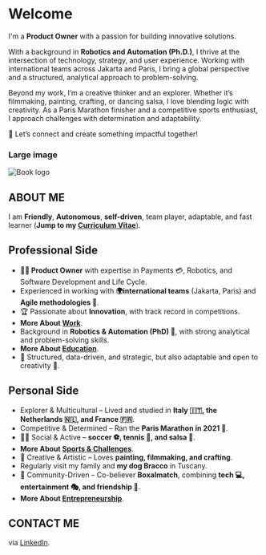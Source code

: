 # Welcome

I'm a **Product Owner** with a passion for building innovative solutions.

With a background in **Robotics and Automation (Ph.D.)**, I thrive at the intersection of technology, strategy, and user experience. Working with international teams across Jakarta and Paris, I bring a global perspective and a structured, analytical approach to problem-solving.

Beyond my work, I’m a creative thinker and an explorer. Whether it’s filmmaking, painting, crafting, or dancing salsa, I love blending logic with creativity. As a Paris Marathon finisher and a competitive sports enthusiast, I approach challenges with determination and adaptability.

🚀 Let’s connect and create something impactful together!


### Large image

![Book logo](https://teokca.github.io/career/photos/me_web.jpg)

## ABOUT ME

I am **Friendly**, **Autonomous**, **self-driven**, team player, adaptable, and fast learner (**Jump to my [Curriculum Vitae](https://teoka.github.io/career/CV.html)**).

## Professional Side

- **👨‍💻 Product Owner** with expertise in Payments 💳, Robotics, and Software Development and Life Cycle.
- Experienced in working with **🌍international teams** (Jakarta, Paris) and **Agile methodologies 🔄**.
- 🏆 Passionate about **Innovation**, with track record in competitions.
- **More About [Work](https://teoka.github.io/career/work.html)**.
- Background in **Robotics & Automation (PhD) 🤖**, with strong analytical and problem-solving skills.
- **More About [Education](https://teoka.github.io/career/education.html)**.
- 🔬 Structured, data-driven, and strategic, but also adaptable and open to creativity 🎨.

## Personal Side

- Explorer & Multicultural – Lived and studied in **Italy 🇮🇹, the Netherlands 🇳🇱, and France 🇫🇷**.
- Competitive & Determined – Ran the **Paris Marathon in 2021 🏅**. 
- 🏃‍♂️ Social & Active – **soccer ⚽, tennis 🎾, and salsa 💃**.
- **More About [Sports & Challenges](https://teoka.github.io/hobbies/sports.html)**.
- 🎨 Creative & Artistic – Loves **painting, filmmaking, and crafting**.
- Regularly visit my family and **my dog Bracco** in Tuscany.
- 👥 Community-Driven – Co-believer **Boxalmatch**, combining **tech 💻, entertainment 🎭, and friendship 🤝**.
- **More About [Entrepreneurship](https://teoka.github.io/hobbies/entrepreneurship.html)**.

## CONTACT ME

via [LinkedIn](https://www.linkedin.com/in/matteociocca/).
